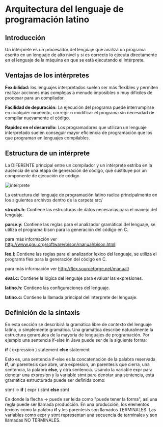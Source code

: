 # Arquitectura del lenguaje de programación latino

## Introducción
Un intérprete es un procesador del lenguaje que analiza un programa escrito en
un lenguaje de alto nivel y si es correcto lo ejecuta directamente en el lenguaje
de la máquina en que se está ejecutando el intérprete.

## Ventajas de los intérpretes
__Fexibilidad:__ los lenguajes interpretados suelen ser más flexibles y permiten
realizar acciones más complejas a menudo imposibles o muy difíciles de procesar
para un compilador.

__Facilidad de depuración:__ La ejecución del programa puede interrumpirse en
cualquier momento, corregir o modificar el programa sin necesidad de compilar
nuevamente el código.

__Rapidez en el desarrollo:__ Los programadores que utilizan un lenguaje
interpretado suelen conseguir mayor eficiencia de programación que los que
programan en lenguajes compilables.

## Estructura de un intérprete
La DIFERENTE principal entre un compilador y un intérprete estriba en la ausencia
de una etapa de generación de código, que sustituye por un componente de ejecución
de código.

![interprete](https://raw.githubusercontent.com/primitivorm/latino/master/doc/interprete.png "interprete")

La estructura del lenguaje de programación latino radica principalmente en los
siguientes archivos dentro de la carpeta src/

__structs.h:__  Contiene las estructuras de datos necesarias para el manejo del lenguaje.

__parse.y:__ Contiene las reglas para el analizador gramátical del
lenguaje, se utiliza el programa bison para la generación del código en C.

para más información ver http://www.gnu.org/software/bison/manual/bison.html

__lex.l:__ Contiene las reglas para el analizador lexico del lenguaje, se utiliza el programa flex para la generación del código en C.

para más información ver http://flex.sourceforge.net/manual/

__eval.c:__ Contiene la lógica del lenguaje para evaluar las expresiones.

__latino.h:__ Contiene las configuraciones del lenguaje.

__latino.c:__ Contiene la llamada principal del interprete del lenguaje.

## Definición de la sintaxis
En esta sección se describirá la gramática libre de contexto del lenguaje latino,
o simplemente gramática.
Una gramática describe naturalmente la estructura gerarquica de la mayoria de
lenguajes de programación. Por ejemplo una sentencia if-else in Java puede ser de la siguiente forma:

__if__ ( expression ) statement __else__ statement

Esto es, una sentencia if-else es la concatenación de la palabra reservada __if__,
un parentesis que abre, una expresion, un parentesis que cierra, una sentencia,
la palabra __else__, y otra sentencia. Usando la variable expr para denotar una
expresion y la variable stmt para denotar una sentencia, esta gramática estructurada
puede ser definida como:

stmt -> __if__ ( expr ) stmt __else__ stmt

En donde la flecha -> puede ser leida como "puede tener la forma", asi una regla puede ser
llamada producción. En una producción, los elementos lexicos como la palabra __if__ y los parentesis
son llamados TERMINALES. Las variables como expr y stmt representan una secuencia de terminales y
son llamadas NO TERMINALES.
